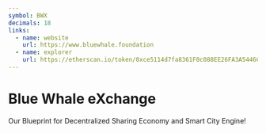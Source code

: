 ```yaml
---
symbol: BWX
decimals: 18
links:
  - name: website
    url: https://www.bluewhale.foundation
  - name: explorer
    url: https://etherscan.io/token/0xce5114d7fa8361F0c088EE26FA3A5446C4a1f50b
---
```


# Blue Whale eXchange

Our Blueprint for Decentralized Sharing Economy and Smart City Engine!

